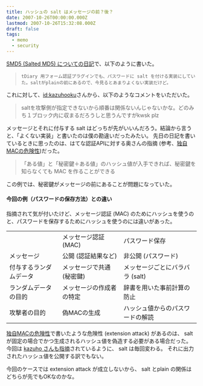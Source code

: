 ```yaml
---
title: ハッシュの salt はメッセージの前？後？
date: 2007-10-26T00:00:00.000Z
lastmod: 2007-10-26T15:32:08.000Z
draft: false
tags:
  - memo
  - security
---
```


[SMD5 (Salted MD5) についての日記](/posts/20071023/p01)で、以下のように書いた。

> ```
> tDiary 用フォーム認証プラグインでも、パスワードに salt を付ける実装にしていた。saltがplainの前にあるので、今見るとあまりよくない実装だけど。
> ```

これに対して、[id:kazuhooku](http://b.hatena.ne.jp/kazuhooku/20071025#bookmark-6272727)さんから、以下のようなコメントをいただいた。

> saltを攻撃側が指定できないから順番は関係ないんじゃないかな。どのみち１ブロック内に収まるだろうしと思うんですがkwsk plz

メッセージとそれに付与する salt はどっちが先がいいんだろう。結論から言うと、「よくない実装」と書いたのは僕の勘違いだったみたい。 先日の日記を書いているときに思ったのは、はてな認証APIに対する奥さんの指摘 (参考、[独自MACの危険性](/posts/20060516/p01))だった。

> 「ある値」と「秘密鍵＋ある値」のハッシュ値が入手できれば、秘密鍵を知らなくても MAC を作ることができる

この例では、秘密鍵がメッセージの前にあることが問題になっていた。

#### 今回の例（パスワードの保存方法）との違い

指摘されて気が付いたけど、メッセージ認証 (MAC) のためにハッシュを使うのと、パスワードを保存するためにハッシュを使うのには違いがあった。

|                        |                           |                                  |
| ---------------------- | ------------------------- | -------------------------------- |
|                        | メッセージ認証 (MAC)      | パスワード保存                   |
| メッセージ             | 公開 (認証結果など)       | 非公開 (パスワード)              |
| 付与するランダムデータ | メッセージで共通 (秘密鍵) | メッセージごとにバラバラ (salt)  |
| ランダムデータの目的   | メッセージの作成者の特定  | 辞書を用いた事前計算の防止       |
| 攻撃者の目的           | 偽MACの生成               | ハッシュ値からのパスワードの解読 |

[独自MACの危険性](/posts/20060516/p01)で書いたような危険性 (extension attack) があるのは、 salt が固定の場合でかつ生成されるハッシュ値を偽造する必要がある場合だった。 今回は [kazuho さんも指摘](http://twitter.com/kazuho/statuses/362387742)されているように、 salt は毎回変わる。 それに出力されたハッシュ値を公開する訳でもない。

今回のケースでは extension attack が成立しないから、 salt とplain の関係はどちらが先でもOKなのかな。
